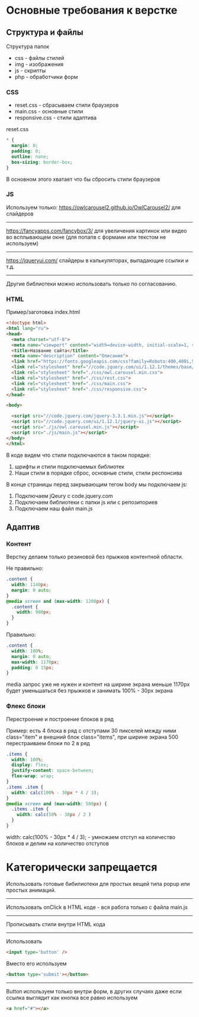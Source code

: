 # Основные требования к верстке

## Структура и файлы

Структура папок
* css - файлы стилей
* img - изображения
* js - скрипты
* php - обработчики форм

### CSS
* reset.css - сбрасываем стили браузеров
* main.css - основные стили
* responsive.css - стили адаптива

reset.css
```css
* {
  margin: 0;
  padding: 0;
  outline: none;
  box-sizing: border-box;
}
```
В основном этого хватает что бы сбросить стили браузеров

### JS

Используем только:
<https://owlcarousel2.github.io/OwlCarousel2/> для слайдеров
***
<https://fancyapps.com/fancybox/3/> для увеличения картинок или видео во всплывающем окне (для попапв с формами или текстом не используем)
***
<https://jqueryui.com/> слайдеры в калькуляторах, выпадающие ссылки и т.д.
***
Другие библиотеки можно использовать только по согласованию.

### HTML

Пример/заготовка index.html
```html
<!doctype html>
<html lang="ru">
<head>
  <meta charset="utf-8">
  <meta name="viewport" content="width=device-width, initial-scale=1, shrink-to-fit=no, user-scalable=no">
  <title>Название сайта</title>
  <meta name="description" content="Описание">
  <link href="https://fonts.googleapis.com/css?family=Roboto:400,400i,500,700&display=swap" rel="stylesheet">
  <link rel="stylesheet" href="//code.jquery.com/ui/1.12.1/themes/base/jquery-ui.css">
  <link rel="stylesheet" href="./css/owl.carousel.min.css">
  <link rel="stylesheet" href="./css/rest.css">
  <link rel="stylesheet" href="./css/main.css">
  <link rel="stylesheet" href="./css/responsive.css">
</head>

<body>

  <script src="//code.jquery.com/jquery-3.3.1.min.js"></script>
  <script src="//code.jquery.com/ui/1.12.1/jquery-ui.js"></script>
  <script src="./js/owl.carousel.min.js"></script>
  <script src="./js/main.js"></script>
</body>
</html>
```
В коде видем что стили подключаются в таком порядке:
1. шрифты и стили подключаемых библиотек
2. Наши стили в порядке сброс, основные стили, стили респонсива

В конце страницы перед закрывающим тегом body мы подключаем js:
1. Подключаем jQeury c code.jquery.com
2. Подключаем библиотеки с папки js или с репозиториев
3. Подключаем наш файл main.js

## Адаптив

### Контент

Верстку делаем только резиновой без прыжков контентной области.

Не правильно:
```css
.content {
  width: 1140px;
  margin: 0 auto;
}
@media screen and (max-width: 1200px) {
  .content {
    width: 900px;
  }
}
```

Правильно:
```css
.content {
  width: 100%;
  margin: 0 auto;
  max-width: 1170px;
  padding: 0 15px;
}
```
media запрос уже не нужен и контент на ширине экрана меньше 1170px будет уменьшаться без прыжков и занимать 100% - 30px экрана

### Флекс блоки

Перестроение и построение блоков в ряд

Пример: есть 4 блока в ряд с отступами 30 пикселей между ними class="item" и внешний блок class="items", при ширине экрана 500 перестраиваем блоки по 2 в ряд

```css
.items {
  width: 100%;
  display: flex;
  justify-content: space-between;
  flex-wrap: wrap;
}
.items .item {
  width: calc(100% - 30px * 4 / 3);
}
@media screen and (max-width: 500px) {
  .items .item {
    width: calc(50% - 30px / 2 )
  }
}
```

width: calc(100% - 30px * 4 / 3); - умножаем отступ на количество блоков и делим на количество отступов

# Категорически запрещается

Использовать готовые бибилиотеки для простых вещей типа popup или простых анимаций.
***
Использовать onСlick в HTML коде - вся работа только с файла main.js
***
Прописывать стили внутри HTML кода
***
Использовать
```html
<input type='button' />
```
Вместо его используем
```html
<button type='submit'></button>
```
***
Button используем только внутри форм, в других случаях даже если ссылка выглядит как кнопка все равно используем
```html
<a href="#"></a>
```
